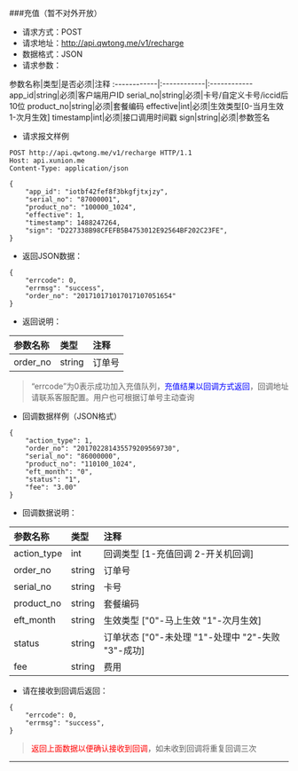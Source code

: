 ###充值（暂不对外开放）
* 请求方式：POST
* 请求地址：http://api.qwtong.me/v1/recharge
* 数据格式：JSON
* 请求参数：

参数名称|类型|是否必须|注释
:------------|:------------|:------------
app_id|string|必须|客户端用户ID
serial_no|string|必须|卡号/自定义卡号/iccid后10位
product_no|string|必须|套餐编码
effective|int|必须|生效类型[0-当月生效 1-次月生效]
timestamp|int|必须|接口调用时间戳
sign|string|必须|参数签名


* 请求报文样例

```
POST http://api.qwtong.me/v1/recharge HTTP/1.1
Host: api.xunion.me
Content-Type: application/json

{
	"app_id": "iotbf42fef8f3bkgfjtxjzy",
	"serial_no": "87000001",
	"product_no": "100000_1024",
	"effective": 1,
	"timestamp": 1488247264,
	"sign": "D227338B98CFEFB5B4753012E92564BF202C23FE",
}
```

* 返回JSON数据：

```
{
	"errcode": 0,
	"errmsg": "success",
	"order_no": "201710171017017107051654"
}
```
* 返回说明：

参数名称|类型|注释
:------------|:------------|:------------
order_no|string|订单号

>“errcode”为0表示成功加入充值队列，<font color='blue'>充值结果以回调方式返回</font>，回调地址请联系客服配置。用户也可根据订单号主动查询

* 回调数据样例（JSON格式）

```
{
	"action_type": 1,
	"order_no": "201702281435579209569730",
	"serial_no": "86000000",
	"product_no": "110100_1024",
	"eft_month": "0",
	"status": "1",
	"fee": "3.00"
}
```
* 回调数据说明：

参数名称|类型|注释
:------------|:------------|:------------
action_type|int|回调类型 [1-充值回调 2-开关机回调]
order_no|string|订单号
serial_no|string|卡号
product_no|string|套餐编码
eft_month|string|生效类型 ["0"-马上生效 "1"-次月生效]
status|string|订单状态 ["0"-未处理 "1"-处理中 "2"-失败 "3"-成功]
fee|string|费用

* 请在接收到回调后返回：

```
{
	"errcode": 0,
	"errmsg": "success",
}
```
><font color='red'>返回上面数据以便确认接收到回调</font>，如未收到回调将重复回调三次

---
